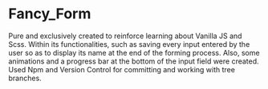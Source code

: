 # Fancy_Form

Pure and exclusively created to reinforce learning about Vanilla JS and Scss. Within its functionalities, such as saving every input entered by the user so as to display its name at the end of the forming process. Also, some animations and a progress bar at the bottom of the input field were created. Used Npm and Version Control for committing and working with tree branches.
